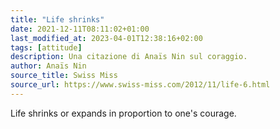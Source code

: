 ```yaml
---
title: "Life shrinks"
date: 2021-12-11T08:11:02+01:00
last_modified_at: 2023-04-01T12:38:16+02:00
tags: [attitude]
description: Una citazione di Anaïs Nin sul coraggio.
author: Anaïs Nin
source_title: Swiss Miss
source_url: https://www.swiss-miss.com/2012/11/life-6.html
---
```


Life shrinks or expands in proportion to one's courage.
